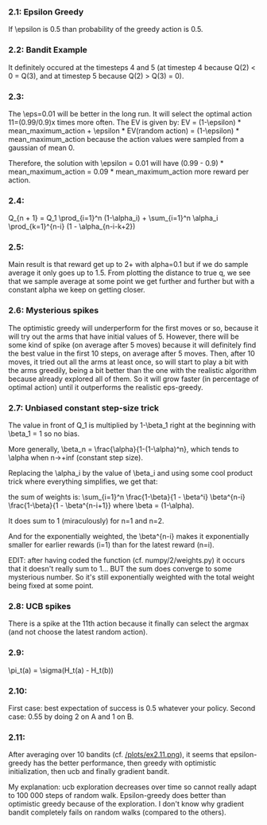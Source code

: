 ### 2.1: Epsilon Greedy

If \epsilon is 0.5 than probability of the greedy action is 0.5.

### 2.2: Bandit Example

It definitely occured at the timesteps 4 and 5 (at timestep 4 because Q(2) < 0 = Q(3), and at timestep 5 because Q(2) > Q(3) = 0).

### 2.3:

The \eps=0.01 will be better in the long run. It will select the optimal action 11=(0.99/0.9)x times more often. The EV is given by: EV = (1-\epsilon) * mean_maximum_action + \epsilon * EV(random action) = (1-\epsilon) * mean_maximum_action because the action values were sampled from a gaussian of mean 0.

Therefore, the solution with \epsilon = 0.01 will have (0.99 - 0.9) * mean_maximum_action = 0.09 * mean_maximum_action more reward per action.

### 2.4:

Q_{n + 1} = Q_1 \prod_{i=1}^n (1-\alpha_i) + \sum_{i=1}^n \alpha_i \prod_{k=1}^{n-i} (1 - \alpha_{n-i-k+2})


### 2.5:

Main result is that reward get up to 2+ with alpha=0.1 but if we do sample average it only goes up to 1.5. From plotting the distance to true q, we see that we sample average at some point we get further and further but with a constant alpha we keep on getting closer.

### 2.6: Mysterious spikes

The optimistic greedy will underperform for the first moves or so, because it will try out the arms that have initial values of 5. However, there will be some kind of spike (on average after 5 moves) because it will definitely find the best value in the first 10 steps, on average after 5 moves. Then, after 10 moves, it tried out all the arms at least once, so will start to play a bit with the arms greedily, being a bit better than the one with the realistic algorithm because already explored all of them. So it will grow faster (in percentage of optimal action) until it outperforms the realistic eps-greedy.

### 2.7:  Unbiased constant step-size trick

The value in front of Q_1 is multiplied by 1-\beta_1 right at the beginning with \beta_1 = 1 so no bias.

More generally, \beta_n = \frac{\alpha}{1-(1-\alpha)^n}, which tends to \alpha when n->+inf (constant step size).


Replacing the \alpha_i by the value of \beta_i and using some cool product trick where everything simplifies, we get that:

the sum of weights is: \sum_{i=1}^n \frac{1-\beta}{1 - \beta^i} \beta^{n-i} \frac{1-\beta}{1 - \beta^{n-i+1}} where \beta = (1-\alpha).

It does sum to 1 (miraculously) for n=1 and n=2.

And for the exponentially weighted, the \beta^{n-i} makes it exponentially smaller for earlier rewards (i=1) than for the latest reward (n=i).

EDIT: after having coded the function (cf. numpy/2/weights.py) it occurs that it doesn't really sum to 1... BUT the sum does converge to some mysterious number. So it's still exponentially weighted with the total weight being fixed at some point.

### 2.8:  UCB spikes

There is a spike at the 11th action because it finally can select the argmax (and not choose the latest random action).

### 2.9:

\pi_t(a) = \sigma(H_t(a) - H_t(b))

### 2.10:

First case: best expectation of success is 0.5 whatever your policy.
Second case: 0.55 by doing 2 on A and 1 on B.

### 2.11:

After averaging over 10 bandits (cf. [/plots/ex2.11.png](/plots/ex2.11.png)), it seems that epsilon-greedy has the better performance, then greedy with optimistic initialization, then ucb and finally gradient bandit.

My explanation: ucb exploration decreases over time so cannot really adapt to 100 000 steps of random walk. Epsilon-greedy does better than optimistic greedy because of the exploration. I don't know why gradient bandit completely fails on random walks (compared to the others).
